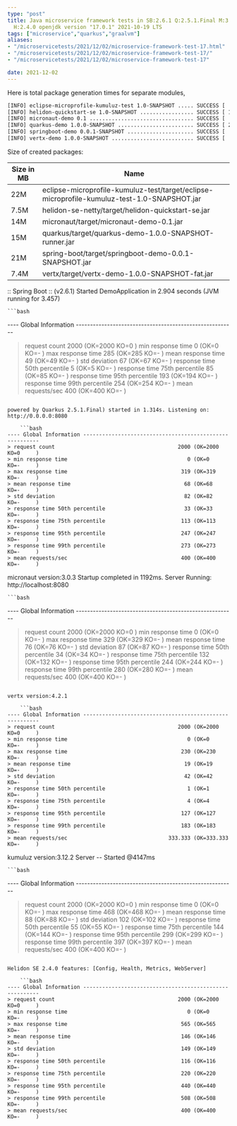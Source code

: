 ```yaml
---
type: "post"
title: Java microservice framework tests in SB:2.6.1 Q:2.5.1.Final M:3.2.0 V:4.2.1
  H:2.4.0 openjdk version "17.0.1" 2021-10-19 LTS
tags: ["microservice","quarkus","graalvm"]
aliases:
- "/microservicetests/2021/12/02/microservice-framework-test-17.html"
- "/microservicetests/2021/12/02/microservice-framework-test-17/"
- "/microservicetests/2021/12/02/microservice-framework-test-17"

date: 2021-12-02
---
```

 
Here is total package generation times for separate modules,
```bash
[INFO] eclipse-microprofile-kumuluz-test 1.0-SNAPSHOT ..... SUCCESS [  6.516 s]
[INFO] helidon-quickstart-se 1.0-SNAPSHOT ................. SUCCESS [ 12.686 s]
[INFO] micronaut-demo 0.1 ................................. SUCCESS [  9.295 s]
[INFO] quarkus-demo 1.0.0-SNAPSHOT ........................ SUCCESS [ 20.243 s]
[INFO] springboot-demo 0.0.1-SNAPSHOT ..................... SUCCESS [  0.519 s]
[INFO] vertx-demo 1.0.0-SNAPSHOT .......................... SUCCESS [  4.959 s]
```
Size of created packages:

| Size in MB |  Name |
|------------|-------|
| 22M | eclipse-microprofile-kumuluz-test/target/eclipse-microprofile-kumuluz-test-1.0-SNAPSHOT.jar |
| 7.5M | helidon-se-netty/target/helidon-quickstart-se.jar |
| 14M | micronaut/target/micronaut-demo-0.1.jar |
| 15M | quarkus/target/quarkus-demo-1.0.0-SNAPSHOT-runner.jar |
| 21M | spring-boot/target/springboot-demo-0.0.1-SNAPSHOT.jar |
| 7.4M | vertx/target/vertx-demo-1.0.0-SNAPSHOT-fat.jar |


:: Spring Boot :: (v2.6.1) Started DemoApplication in 2.904 seconds (JVM running for 3.457)

    ```bash
---- Global Information --------------------------------------------------------
> request count                                       2000 (OK=2000   KO=0     )
> min response time                                      0 (OK=0      KO=-     )
> max response time                                    285 (OK=285    KO=-     )
> mean response time                                    49 (OK=49     KO=-     )
> std deviation                                         67 (OK=67     KO=-     )
> response time 50th percentile                          5 (OK=5      KO=-     )
> response time 75th percentile                         85 (OK=85     KO=-     )
> response time 95th percentile                        193 (OK=194    KO=-     )
> response time 99th percentile                        254 (OK=254    KO=-     )
> mean requests/sec                                    400 (OK=400    KO=-     )
```

powered by Quarkus 2.5.1.Final) started in 1.314s. Listening on: http://0.0.0.0:8080

    ```bash
---- Global Information --------------------------------------------------------
> request count                                       2000 (OK=2000   KO=0     )
> min response time                                      0 (OK=0      KO=-     )
> max response time                                    319 (OK=319    KO=-     )
> mean response time                                    68 (OK=68     KO=-     )
> std deviation                                         82 (OK=82     KO=-     )
> response time 50th percentile                         33 (OK=33     KO=-     )
> response time 75th percentile                        113 (OK=113    KO=-     )
> response time 95th percentile                        247 (OK=247    KO=-     )
> response time 99th percentile                        273 (OK=273    KO=-     )
> mean requests/sec                                    400 (OK=400    KO=-     )
```

micronaut version:3.0.3 Startup completed in 1192ms. Server Running: http://localhost:8080

    ```bash
---- Global Information --------------------------------------------------------
> request count                                       2000 (OK=2000   KO=0     )
> min response time                                      0 (OK=0      KO=-     )
> max response time                                    329 (OK=329    KO=-     )
> mean response time                                    76 (OK=76     KO=-     )
> std deviation                                         87 (OK=87     KO=-     )
> response time 50th percentile                         34 (OK=34     KO=-     )
> response time 75th percentile                        132 (OK=132    KO=-     )
> response time 95th percentile                        244 (OK=244    KO=-     )
> response time 99th percentile                        280 (OK=280    KO=-     )
> mean requests/sec                                    400 (OK=400    KO=-     )
```

vertx version:4.2.1

    ```bash
---- Global Information --------------------------------------------------------
> request count                                       2000 (OK=2000   KO=0     )
> min response time                                      0 (OK=0      KO=-     )
> max response time                                    230 (OK=230    KO=-     )
> mean response time                                    19 (OK=19     KO=-     )
> std deviation                                         42 (OK=42     KO=-     )
> response time 50th percentile                          1 (OK=1      KO=-     )
> response time 75th percentile                          4 (OK=4      KO=-     )
> response time 95th percentile                        127 (OK=127    KO=-     )
> response time 99th percentile                        183 (OK=183    KO=-     )
> mean requests/sec                                333.333 (OK=333.333 KO=-     )
```

kumuluz version:3.12.2 Server -- Started @4147ms

    ```bash
---- Global Information --------------------------------------------------------
> request count                                       2000 (OK=2000   KO=0     )
> min response time                                      0 (OK=0      KO=-     )
> max response time                                    468 (OK=468    KO=-     )
> mean response time                                    88 (OK=88     KO=-     )
> std deviation                                        102 (OK=102    KO=-     )
> response time 50th percentile                         55 (OK=55     KO=-     )
> response time 75th percentile                        144 (OK=144    KO=-     )
> response time 95th percentile                        299 (OK=299    KO=-     )
> response time 99th percentile                        397 (OK=397    KO=-     )
> mean requests/sec                                    400 (OK=400    KO=-     )
```

Helidon SE 2.4.0 features: [Config, Health, Metrics, WebServer]

    ```bash
---- Global Information --------------------------------------------------------
> request count                                       2000 (OK=2000   KO=0     )
> min response time                                      0 (OK=0      KO=-     )
> max response time                                    565 (OK=565    KO=-     )
> mean response time                                   146 (OK=146    KO=-     )
> std deviation                                        149 (OK=149    KO=-     )
> response time 50th percentile                        116 (OK=116    KO=-     )
> response time 75th percentile                        220 (OK=220    KO=-     )
> response time 95th percentile                        440 (OK=440    KO=-     )
> response time 99th percentile                        508 (OK=508    KO=-     )
> mean requests/sec                                    400 (OK=400    KO=-     )
```
